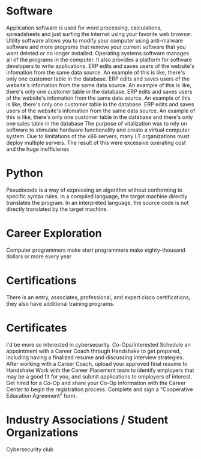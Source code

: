 # Software
Application software is used for word processing, calculations, spreadsheets and just surfing the internet using your favorite web browser. Utility software allows you to modify your computer using anti-malware software and more programs that remove your current software that you want deleted or no longer installed. Operating systems software manages all of the programs in the computer. It also provides a platform for software developers to write applications.
ERP edits and saves users of the website's infomation from the same data source. An example of this is like, there's only one customer table in the database. ERP edits and saves users of the website's infomation from the same data source. An example of this is like, there's only one customer table in the database. ERP edits and saves users of the website's infomation from the same data source. An example of this is like, there's only one customer table in the database. ERP edits and saves users of the website's infomation from the same data source. An example of this is like, there's only one customer table in the database and there's only one sales table in the database
The purpose of vitalization was to rely on software to stimulate hardware functionality and create a virtual computer system. Due to limitations of the x86 servers, many I.T organizations must deploy multiple servers. The result of this were excessive operating cost and the huge inefficienes
# Python
Pseudocode is a way of expressing an algorithm without conforming to specific syntax rules.
In a compiled language, the target machine directly translates the program. In an interpreted language, the source code is not directly translated by the target machine.
# Career Exploration 
Computer programmers make start programmers make eighty-thousand dollars or more every year
# Certifications
There is an entry, associates, professional, and expert cisco certifications, they also have additional training programs.
# Certificates
I'd be more so interested in cybersecurity.
Co-Ops/Interested
Schedule an appointment with a Career Coach through Handshake to get prepared, including having a finalized resume and discussing interview strategies. After working with a Career Coach, upload your approved final resume to Handshake Work with the Career Placement team to identify employers that may be a good fit for you, and submit applications to employers of interest.  Get hired for a Co-Op and share your Co-Op information with the Career Center to begin the registration process. Complete and sign a "Cooperative Education Agreement" form.
# Industry Associations / Student Organizations
Cybersecurity club
